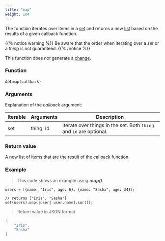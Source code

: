 ```yaml
---
title: "map"
weight: 104
---
```


The function iterates over items in a [set](..) and
returns a new [list](../../list) based on the results of a given callback function.

{{% notice warning %}}
Be aware that the order when iterating over a *set* or a *thing* is not guaranteed.
{{% /notice %}}

This function does *not* generate a [change](../../../overview/changes).

### Function

*set*.`map(callback)`

### Arguments

Explanation of the *callback* argument:

Iterable | Arguments   | Description
-------- | ----------- | -----------
set      | thing, Id   | Iterate over things in the set. Both `thing` and `id` are optional.

### Return value

A new list of items that are the result of the callback function.

### Example

> This code shows an example using ***map()***:

```thingsdb,json_response
users = [{name: "Iris", age: 6}, {name: "Sasha", age: 34}];

// returns ["Iris", "Sasha"]
set(users).map(|user| user.name).sort();
```

> Return value in JSON format

```json
[
    "Iris",
    "Sasha"
]
```
